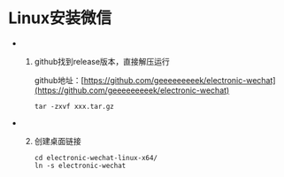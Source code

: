 # Linux安装微信

* 1. github找到release版本，直接解压运行

     github地址：[https://github.com/geeeeeeeeek/electronic-wechat](https://github.com/geeeeeeeeek/electronic-wechat)

     ```shell
     tar -zxvf xxx.tar.gz
     ```

* 2. 创建桌面链接

     ```
     cd electronic-wechat-linux-x64/
     ln -s electronic-wechat
     ```


